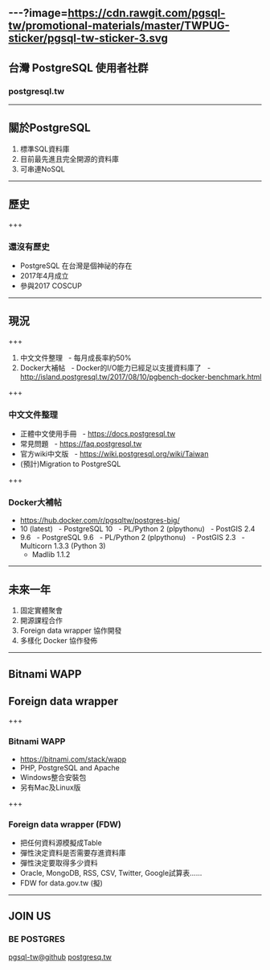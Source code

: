---?image=https://cdn.rawgit.com/pgsql-tw/promotional-materials/master/TWPUG-sticker/pgsql-tw-sticker-3.svg
---

## 台灣 PostgreSQL 使用者社群
### postgresql.tw

---

## 關於PostgreSQL
1. 標準SQL資料庫
2. 目前最先進且完全開源的資料庫
3. 可串連NoSQL

---

## 歷史

+++

### 還沒有歷史

- PostgreSQL 在台灣是個神祕的存在
- 2017年4月成立
- 參與2017 COSCUP

---

## 現況

+++

1. 中文文件整理
   - 每月成長率約50%
2. Docker大補帖
   - Docker的I/O能力已經足以支援資料庫了
   - http://island.postgresql.tw/2017/08/10/pgbench-docker-benchmark.html

+++

### 中文文件整理

- 正體中文使用手冊
   - https://docs.postgresql.tw
- 常見問題
   - https://faq.postgresql.tw
- 官方wiki中文版
   - https://wiki.postgresql.org/wiki/Taiwan
- (預計)Migration to PostgreSQL

+++

### Docker大補帖

- https://hub.docker.com/r/pgsqltw/postgres-big/
- 10 (latest)
   - PostgreSQL 10
   - PL/Python 2 (plpythonu)
   - PostGIS 2.4
- 9.6
   - PostgreSQL 9.6
   - PL/Python 2 (plpythonu)
   - PostGIS 2.3
   - Multicorn 1.3.3 (Python 3)
   - Madlib 1.1.2

---

## 未來一年
1. 固定實體聚會
2. 開源課程合作
3. Foreign data wrapper 協作開發
4. 多樣化 Docker 協作發佈

---

## Bitnami WAPP
## Foreign data wrapper

+++

### Bitnami WAPP
- https://bitnami.com/stack/wapp
- PHP, PostgreSQL and Apache
- Windows整合安裝包
- 另有Mac及Linux版

+++

### Foreign data wrapper (FDW)
- 把任何資料源模擬成Table
- 彈性決定資料是否需要存進資料庫
- 彈性決定要取得多少資料
- Oracle, MongoDB, RSS, CSV, Twitter, Google試算表......
- FDW for data.gov.tw (擬)

---

## JOIN US
### BE POSTGRES
[pgsql-tw@github](https://github.com/pgsql-tw)
[postgresq.tw](https://postgresql.tw)
